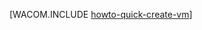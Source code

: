 <properties linkid="manage-linux-howto-quick-create-vm" urlDisplayName="Quick create a VM" pageTitle="Quick create a virtual machine running Linux in Azure" metaKeywords="Azure vms, creating vms" description="Learn how to create a virtual machine in Azure." metaCanonical="http://www.windowsazure.cn/zh-cn/manage/windows/how-to-guides/quickly-create-a-vm/" services="virtual-machines" documentationCenter="" title="" authors="" solutions="" manager="" editor="" />
<tags ms.service="virtual-machines"
    ms.date=""
    wacn.date="04/11/2015"
    />

[WACOM.INCLUDE [howto-quick-create-vm](../includes/howto-quick-create-vm.md)]

  [howto-quick-create-vm]: ../includes/howto-quick-create-vm.md
